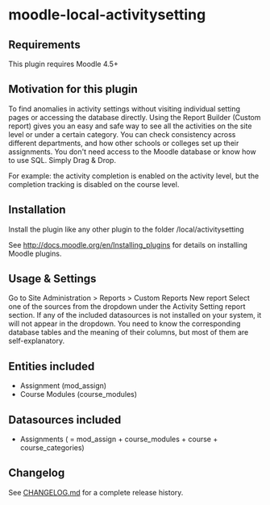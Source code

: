 moodle-local-activitysetting
============================

Requirements
------------

This plugin requires Moodle 4.5+

Motivation for this plugin
--------------------------

To find anomalies in activity settings without visiting individual setting pages or accessing the database directly.
Using the Report Builder (Custom report) gives you an easy and safe way to see
all the activities on the site level or under a certain category.
You can check consistency across different departments, and how other schools or colleges set up their assignments.
You don't need access to the Moodle database or know how to use SQL. Simply Drag & Drop.

For example: the activity completion is enabled on the activity level, but the completion tracking is disabled on the course level.

Installation
------------

Install the plugin like any other plugin to the folder
/local/activitysetting

See http://docs.moodle.org/en/Installing_plugins for details on installing Moodle plugins.


Usage & Settings
----------------

Go to Site Administration > Reports > Custom Reports
New report
Select one of the sources from the dropdown under the Activity Setting report section. If any of the included datasources
is not installed on your system, it will not appear in the dropdown.
You need to know the corresponding database tables and the meaning of their columns, but most of them are self-explanatory.

Entities included
-------------------
-   Assignment (mod_assign)
-   Course Modules (course_modules)

Datasources included
--------------------
-   Assignments ( = mod_assign + course_modules + course + course_categories)

Changelog
---------
See [CHANGELOG.md](CHANGELOG.md) for a complete release history.